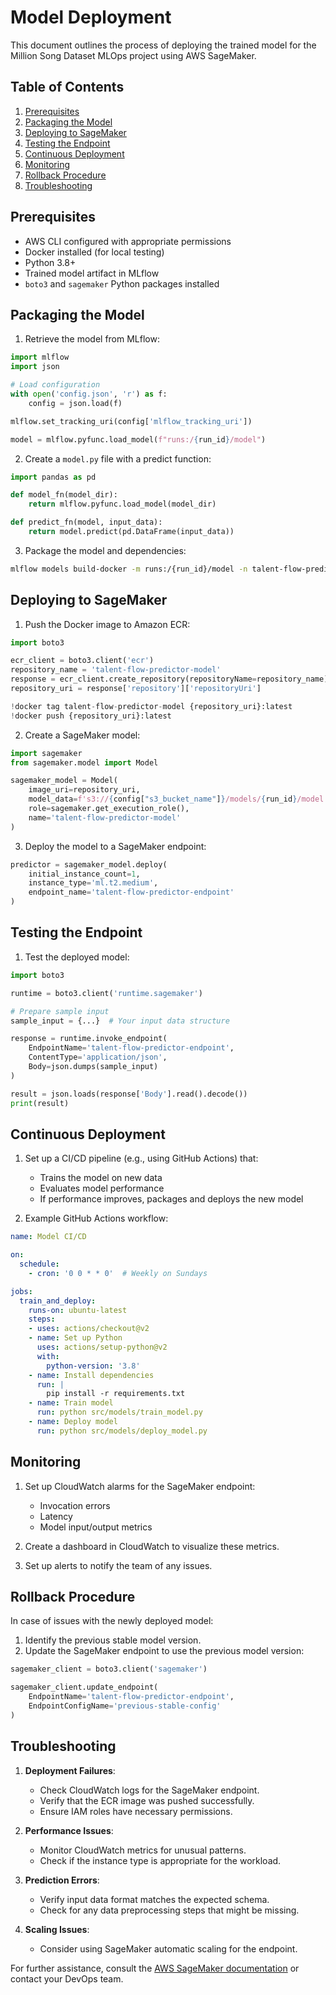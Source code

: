 # Model Deployment

This document outlines the process of deploying the trained model for the Million Song Dataset MLOps project using AWS SageMaker.

## Table of Contents
1. [Prerequisites](#prerequisites)
2. [Packaging the Model](#packaging-the-model)
3. [Deploying to SageMaker](#deploying-to-sagemaker)
4. [Testing the Endpoint](#testing-the-endpoint)
5. [Continuous Deployment](#continuous-deployment)
6. [Monitoring](#monitoring)
7. [Rollback Procedure](#rollback-procedure)
8. [Troubleshooting](#troubleshooting)

## Prerequisites

- AWS CLI configured with appropriate permissions
- Docker installed (for local testing)
- Python 3.8+
- Trained model artifact in MLflow
- `boto3` and `sagemaker` Python packages installed

## Packaging the Model

1. Retrieve the model from MLflow:

```python
import mlflow
import json

# Load configuration
with open('config.json', 'r') as f:
    config = json.load(f)

mlflow.set_tracking_uri(config['mlflow_tracking_uri'])

model = mlflow.pyfunc.load_model(f"runs:/{run_id}/model")
```

2. Create a `model.py` file with a predict function:

```python
import pandas as pd

def model_fn(model_dir):
    return mlflow.pyfunc.load_model(model_dir)

def predict_fn(model, input_data):
    return model.predict(pd.DataFrame(input_data))
```

3. Package the model and dependencies:

```bash
mlflow models build-docker -m runs:/{run_id}/model -n talent-flow-predictor-model
```

## Deploying to SageMaker

1. Push the Docker image to Amazon ECR:

```python
import boto3

ecr_client = boto3.client('ecr')
repository_name = 'talent-flow-predictor-model'
response = ecr_client.create_repository(repositoryName=repository_name)
repository_uri = response['repository']['repositoryUri']

!docker tag talent-flow-predictor-model {repository_uri}:latest
!docker push {repository_uri}:latest
```

2. Create a SageMaker model:

```python
import sagemaker
from sagemaker.model import Model

sagemaker_model = Model(
    image_uri=repository_uri,
    model_data=f's3://{config["s3_bucket_name"]}/models/{run_id}/model.tar.gz',
    role=sagemaker.get_execution_role(),
    name='talent-flow-predictor-model'
)
```

3. Deploy the model to a SageMaker endpoint:

```python
predictor = sagemaker_model.deploy(
    initial_instance_count=1,
    instance_type='ml.t2.medium',
    endpoint_name='talent-flow-predictor-endpoint'
)
```

## Testing the Endpoint

1. Test the deployed model:

```python
import boto3

runtime = boto3.client('runtime.sagemaker')

# Prepare sample input
sample_input = {...}  # Your input data structure

response = runtime.invoke_endpoint(
    EndpointName='talent-flow-predictor-endpoint',
    ContentType='application/json',
    Body=json.dumps(sample_input)
)

result = json.loads(response['Body'].read().decode())
print(result)
```

## Continuous Deployment

1. Set up a CI/CD pipeline (e.g., using GitHub Actions) that:
   - Trains the model on new data
   - Evaluates model performance
   - If performance improves, packages and deploys the new model

2. Example GitHub Actions workflow:

```yaml
name: Model CI/CD

on:
  schedule:
    - cron: '0 0 * * 0'  # Weekly on Sundays

jobs:
  train_and_deploy:
    runs-on: ubuntu-latest
    steps:
    - uses: actions/checkout@v2
    - name: Set up Python
      uses: actions/setup-python@v2
      with:
        python-version: '3.8'
    - name: Install dependencies
      run: |
        pip install -r requirements.txt
    - name: Train model
      run: python src/models/train_model.py
    - name: Deploy model
      run: python src/models/deploy_model.py
```

## Monitoring

1. Set up CloudWatch alarms for the SageMaker endpoint:
   - Invocation errors
   - Latency
   - Model input/output metrics

2. Create a dashboard in CloudWatch to visualize these metrics.

3. Set up alerts to notify the team of any issues.

## Rollback Procedure

In case of issues with the newly deployed model:

1. Identify the previous stable model version.
2. Update the SageMaker endpoint to use the previous model version:

```python
sagemaker_client = boto3.client('sagemaker')

sagemaker_client.update_endpoint(
    EndpointName='talent-flow-predictor-endpoint',
    EndpointConfigName='previous-stable-config'
)
```

## Troubleshooting

1. **Deployment Failures**:
   - Check CloudWatch logs for the SageMaker endpoint.
   - Verify that the ECR image was pushed successfully.
   - Ensure IAM roles have necessary permissions.

2. **Performance Issues**:
   - Monitor CloudWatch metrics for unusual patterns.
   - Check if the instance type is appropriate for the workload.

3. **Prediction Errors**:
   - Verify input data format matches the expected schema.
   - Check for any data preprocessing steps that might be missing.

4. **Scaling Issues**:
   - Consider using SageMaker automatic scaling for the endpoint.

For further assistance, consult the [AWS SageMaker documentation](https://docs.aws.amazon.com/sagemaker/) or contact your DevOps team.
